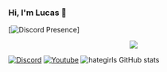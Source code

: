
### Hi, I'm Lucas 👋
[![Discord Presence](https://lanyard.cnrad.dev/api/1080910114409697410)]
<p align="center">
	<img src="https://lanyard.cnrad.dev/api/1080910114409697410"/>
</p> 
  
[![Discord](	https://img.shields.io/badge/Discord-7289DA?style=for-the-badge&logo=discord&logoColor=white)](https://discord.gg/uBEGzw78cq)
[![Youtube](https://img.shields.io/badge/YouTube-FF0000?style=for-the-badge&logo=youtube&logoColor=white)](https://www.youtube.com/channel/UCrRtRpG9UylSHw2GnZLR0lA)
![hategirls GitHub stats](https://github-readme-stats.vercel.app/api?username=iu6v&show_icons=true&theme=dracula)


